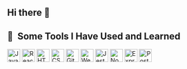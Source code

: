 ## Hi there 👋

<!--
**SaraToth/SaraToth** is a ✨ _special_ ✨ repository because its `README.md` (this file) appears on your GitHub profile.

Here are some ideas to get you started:

- 🔭 I’m currently working on ...
- 🌱 I’m currently learning ...
- 👯 I’m looking to collaborate on ...
- 🤔 I’m looking for help with ...
- 💬 Ask me about ...
- 📫 How to reach me: ...
- 😄 Pronouns: ...
- ⚡ Fun fact: ...
-->

<h2> 🚀 &nbsp;Some Tools I Have Used and Learned</h2>
<p align="left">
<img src="https://cdn.jsdelivr.net/gh/devicons/devicon@latest/icons/javascript/javascript-original.svg" alt="Javascript" width="30" height="30" />
<img src="https://cdn.jsdelivr.net/gh/devicons/devicon@latest/icons/react/react-original.svg" alt="React" width="30" height="30" />
<img src="https://cdn.jsdelivr.net/gh/devicons/devicon@latest/icons/html5/html5-original.svg" alt="HTML5" width="30" height="30"/>
<img src="https://cdn.jsdelivr.net/gh/devicons/devicon@latest/icons/css3/css3-original.svg" alt="CSS3" width="30" height="30" />
<img src="https://cdn.jsdelivr.net/gh/devicons/devicon@latest/icons/git/git-original.svg" alt="Git" width="30" height="30" />
<img src="https://cdn.jsdelivr.net/gh/devicons/devicon@latest/icons/webpack/webpack-original.svg" alt="Webpack" width="30" height="30" />
<img src="https://cdn.jsdelivr.net/gh/devicons/devicon@latest/icons/jest/jest-plain.svg" alt="Jest" width="30" height="30" />
<img src="https://cdn.jsdelivr.net/gh/devicons/devicon@latest/icons/nodejs/nodejs-original.svg" alt="Node.js" width="30" height="30"/>
<img src="https://cdn.jsdelivr.net/gh/devicons/devicon@latest/icons/express/express-original.svg" alt="Express" width="30" height="30"/>
<img src="https://cdn.jsdelivr.net/gh/devicons/devicon@latest/icons/postgresql/postgresql-original.svg" alt="PostgreSQL" width="30" height="30"/>

          
          
          
          
          
          
</p>
